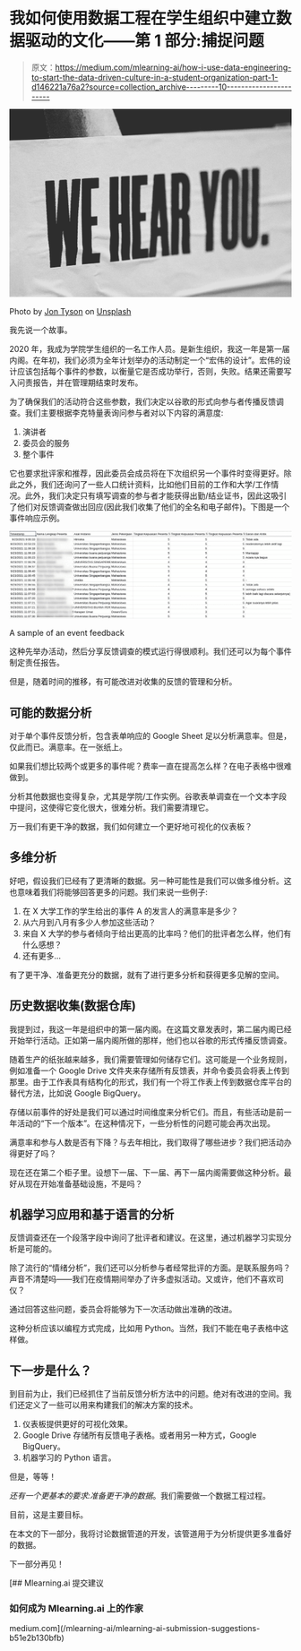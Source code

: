 # 我如何使用数据工程在学生组织中建立数据驱动的文化——第 1 部分:捕捉问题

> 原文：<https://medium.com/mlearning-ai/how-i-use-data-engineering-to-start-the-data-driven-culture-in-a-student-organization-part-1-d146221a76a2?source=collection_archive---------10----------------------->

![](img/b36041cf3aa0c3dcd1b60565d79415ae.png)

Photo by [Jon Tyson](https://unsplash.com/@jontyson?utm_source=medium&utm_medium=referral) on [Unsplash](https://unsplash.com?utm_source=medium&utm_medium=referral)

我先说一个故事。

2020 年，我成为学院学生组织的一名工作人员。是新生组织，我这一年是第一届内阁。在年初，我们必须为全年计划举办的活动制定一个“宏伟的设计”。宏伟的设计应该包括每个事件的参数，以衡量它是否成功举行，否则，失败。结果还需要写入问责报告，并在管理期结束时发布。

为了确保我们的活动符合这些参数，我们决定以谷歌的形式向参与者传播反馈调查。我们主要根据李克特量表询问参与者对以下内容的满意度:

1.  演讲者
2.  委员会的服务
3.  整个事件

它也要求批评家和推荐，因此委员会成员将在下次组织另一个事件时变得更好。除此之外，我们还询问了一些人口统计资料，比如他们目前的工作和大学/工作情况。此外，我们决定只有填写调查的参与者才能获得出勤/结业证书，因此这吸引了他们对反馈调查做出回应(因此我们收集了他们的全名和电子邮件)。下图是一个事件响应示例。

![](img/6ec4b4b37ca3c1e25b5788944491e957.png)

A sample of an event feedback

这种先举办活动，然后分享反馈调查的模式运行得很顺利。我们还可以为每个事件制定责任报告。

但是，随着时间的推移，有可能改进对收集的反馈的管理和分析。

## 可能的数据分析

对于单个事件反馈分析，包含表单响应的 Google Sheet 足以分析满意率。但是，仅此而已。满意率。在一张纸上。

如果我们想比较两个或更多的事件呢？费率一直在提高怎么样？在电子表格中很难做到。

分析其他数据也变得复杂，尤其是学院/工作实例。谷歌表单调查在一个文本字段中提问，这使得它变化很大，很难分析。我们需要清理它。

万一我们有更干净的数据，我们如何建立一个更好地可视化的仪表板？

## 多维分析

好吧，假设我们已经有了更清晰的数据。另一种可能性是我们可以做多维分析。这也意味着我们将能够回答更多的问题。我们来说一些例子:

1.  在 X 大学工作的学生给出的事件 A 的发言人的满意率是多少？
2.  从六月到八月有多少人参加这些活动？
3.  来自 X 大学的参与者倾向于给出更高的比率吗？他们的批评者怎么样，他们有什么感想？
4.  还有更多…

有了更干净、准备更充分的数据，就有了进行更多分析和获得更多见解的空间。

## 历史数据收集(数据仓库)

我提到过，我这一年是组织中的第一届内阁。在这篇文章发表时，第二届内阁已经开始举行活动。正如第一届内阁所做的那样，他们也以谷歌的形式传播反馈调查。

随着生产的纸张越来越多，我们需要管理如何储存它们。这可能是一个业务规则，例如准备一个 Google Drive 文件夹来存储所有反馈表，并命令委员会将表上传到那里。由于工作表具有结构化的形式，我们有一个将工作表上传到数据仓库平台的替代方法，比如说 Google BigQuery。

存储以前事件的好处是我们可以通过时间维度来分析它们。而且，有些活动是前一年活动的“下一个版本”。在这种情况下，一些分析性的问题可能会再次出现。

满意率和参与人数是否有下降？与去年相比，我们取得了哪些进步？我们把活动办得更好了吗？

现在还在第二个柜子里。设想下一届、下一届、再下一届内阁需要做这种分析。最好从现在开始准备基础设施，不是吗？

## 机器学习应用和基于语言的分析

反馈调查还在一个段落字段中询问了批评者和建议。在这里，通过机器学习实现分析是可能的。

除了流行的“情绪分析”，我们还可以分析参与者经常批评的方面。是联系服务吗？声音不清楚吗——我们在疫情期间举办了许多虚拟活动。又或许，他们不喜欢司仪？

通过回答这些问题，委员会将能够为下一次活动做出准确的改进。

这种分析应该以编程方式完成，比如用 Python。当然，我们不能在电子表格中这样做。

## 下一步是什么？

到目前为止，我们已经抓住了当前反馈分析方法中的问题。绝对有改进的空间。我们还定义了一些可以用来构建我们的解决方案的技术。

1.  仪表板提供更好的可视化效果。
2.  Google Drive 存储所有反馈电子表格。或者用另一种方式，Google BigQuery。
3.  机器学习的 Python 语言。

但是，等等！

*还有一个更基本的要求:准备更干净的数据*。我们需要做一个数据工程过程。

目前，这是主要目标。

在本文的下一部分，我将讨论数据管道的开发，该管道用于为分析提供更多准备好的数据。

下一部分再见！

[](/mlearning-ai/mlearning-ai-submission-suggestions-b51e2b130bfb) [## Mlearning.ai 提交建议

### 如何成为 Mlearning.ai 上的作家

medium.com](/mlearning-ai/mlearning-ai-submission-suggestions-b51e2b130bfb)